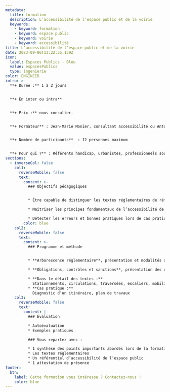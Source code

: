 ```yaml
---
metadata:
  title: formation
  description: L’accessibilité de l’espace public et de la voirie
  keywords:
    - keyword: formation
    - keyword: espace public
    - keyword: voirie
    - keyword: accessibilité
title: L’accessibilité de l’espace public et de la voirie
date: 2023-09-06T13:22:55.159Z
icon:
  label: Espaces Publics - Bleu
  value: espacesPublics
  type: ingenierie
color: ENGINEER
intro: >-
  **+ Durée :** 1 à 2 jours


  **+﻿ En inter ou intra**


  **+﻿ Prix :** nous consulter.


  **+ Formateur** : Jean-Marie Monier, consultant accessibilité ou Antoine Tesson, consultant accessibilité


  **+ Nombre de participants**  : 12 personnes maximum


  **+ Pour qui ?** : Référents handicap, urbanistes, professionnels souhaitant renforcer ses connaissances et appliquer l’accessibilité
sections:
  - inverseCol: false
    col1:
      reverseMobile: false
      text:
        content: >-
          ### Objectifs pédagogiques		


          * Être capable de distinguer les textes réglementaires de référence

          * Maîtriser les principes fondamentaux de l’accessibilité de la voirie

          * Détecter les erreurs et bonnes pratiques lors de cas pratiques (Photos et plans)
        color: blue
    col2:
      reverseMobile: false
      text:
        content: >-
          ### Programme et méthode


          * **Arborescence réglementaire**, présentation et modalités de lecture

          * **Obligations, contrôles et sanctions**, présentation des droits et devoirs. 

          * **Dans le détail des textes :** 
            Stationnements, circulations, traversées, escaliers, mobilier urbain, arrêts de bus
          * **Cas pratique :** 
            Diagnostic d’un itinéraire, plan de travaux
    col3:
      reverseMobile: false
      text:
        content: |-
          ### Évaluation

          * Autoévaluation
          * Exemples pratiques

          ### Vous repartez avec : 

          * 1 synthèse des points importants abordés lors de la formation
          * Les textes réglementaires
          * Un référentiel d’accessibilité de l’espace public
          * 1 attestation de présence
footer:
  btn:
    label: Cette formation vous intéresse ? Contactez-nous !
    color: blue
---
```

